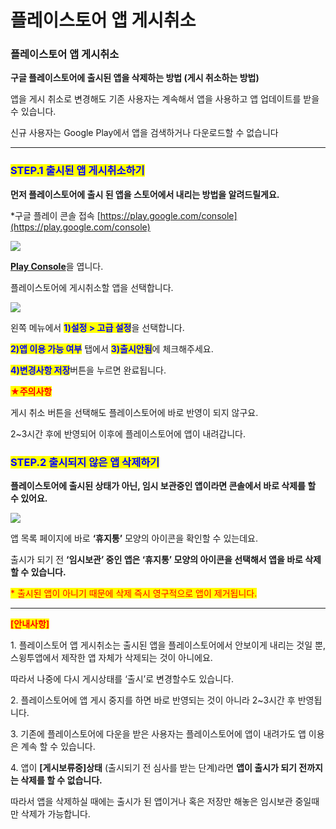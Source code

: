 # 플레이스토어 앱 게시취소

### 플레이스토어 앱 게시취소

**구글 플레이스토어에 출시된 앱을 삭제하는 방법 (게시 취소하는 방법)**

앱을 게시 취소로 변경해도 기존 사용자는 계속해서 앱을 사용하고 앱 업데이트를 받을 수 있습니다.

신규 사용자는 Google Play에서 앱을 검색하거나 다운로드할 수 없습니다

***

### <mark style="color:blue;">**STEP.1 출시된 앱 게시취소하기**</mark>

**먼저 플레이스토어에 출시 된 앱을 스토어에서 내리는 방법을 알려드릴게요.**

\*구글 플레이 콘솔 접속 [https://play.google.com/console](https://play.google.com/console)

![](https://wp.swing2app.co.kr/wp-content/uploads/2018/09/%ED%94%8C%EB%A0%88%EC%9D%B4%EC%8A%A4%ED%86%A0%EC%96%B4%EC%95%B1%EA%B2%8C%EC%8B%9C%EC%B7%A8%EC%86%8C1new.png)

[**Play Console**](https://play.google.com/console)을 엽니다.

플레이스토어에 게시취소할 앱을 선택합니다.

![](https://wp.swing2app.co.kr/wp-content/uploads/2018/09/%ED%94%8C%EB%A0%88%EC%9D%B4%EC%8A%A4%ED%86%A0%EC%96%B4%EC%95%B1%EA%B2%8C%EC%8B%9C%EC%B7%A8%EC%86%8C2\_new.png)

왼쪽 메뉴에서 <mark style="color:blue;">**1)설정 > 고급 설정**</mark>을 선택합니다.

<mark style="color:blue;">**2)앱 이용 가능 여부**</mark> 탭에서 <mark style="color:blue;">**3)출시안됨**</mark>에 체크해주세요.

<mark style="color:blue;">**4)변경사항 저장**</mark>버튼을 누르면 완료됩니다.&#x20;



<mark style="color:red;">**★주의사항**</mark>

게시 취소 버튼을 선택해도 플레이스토어에 바로 반영이 되지 않구요.

2\~3시간 후에 반영되어 이후에 플레이스토어에 앱이 내려갑니다.&#x20;



### <mark style="color:blue;">**STEP.2  출시되지 않은 앱 삭제하기**</mark>

**플레이스토어에 출시된 상태가 아닌, 임시 보관중인 앱이라면 콘솔에서 바로 삭제를 할 수 있어요.**

![](https://wp.swing2app.co.kr/wp-content/uploads/2018/09/%ED%94%8C%EB%A0%88%EC%9D%B4%EC%8A%A4%ED%86%A0%EC%96%B4%EC%95%B1%EA%B2%8C%EC%8B%9C%EC%B7%A8%EC%86%8C3\_new.png)

앱 목록 페이지에 바로 **‘휴지통’** 모양의 아이콘을 확인할 수 있는데요.

출시가 되기 전 **‘임시보관’ 중인 앱은 ‘휴지통’ 모양의 아이콘을 선택해서 앱을 바로 삭제할 수 있습니다.**&#x20;

<mark style="color:red;">\* 출시된 앱이 아니기 때문에 삭제 즉시 영구적으로 앱이 제거됩니다.</mark>

***

<mark style="color:red;">**\[안내사항]**</mark>

1\. 플레이스토어 앱 게시취소는 출시된 앱을 플레이스토어에서 안보이게 내리는 것일 뿐, 스윙투앱에서 제작한 앱 자체가 삭제되는 것이 아니에요.

따라서 나중에 다시 게시상태를 ‘출시’로 변경할수도 있습니다.&#x20;

2\. 플레이스토어에 앱 게시 중지를 하면 바로 반영되는 것이 아니라 2\~3시간 후 반영됩니다.

3\. 기존에 플레이스토어에 다운을 받은 사용자는 플레이스토어에 앱이 내려가도 앱 이용은 계속 할 수 있습니다.

4\. 앱이  **\[게시보류중]상태** (출시되기 전 심사를 받는 단계)라면 **앱이 출시가 되기 전까지는 삭제를 할 수 없습니다.**&#x20;

따라서 앱을 삭제하실 때에는 출시가 된 앱이거나 혹은 저장만 해놓은 임시보관 중일때만 삭제가 가능합니다.
